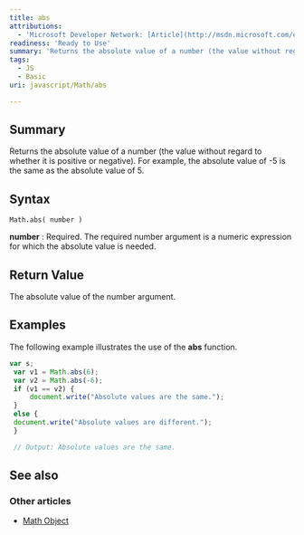 ```yaml
---
title: abs
attributions:
  - 'Microsoft Developer Network: [Article](http://msdn.microsoft.com/en-us/library/ie/09bx9f48(v=vs.94).aspx)'
readiness: 'Ready to Use'
summary: 'Returns the absolute value of a number (the value without regard to whether it is positive or negative). For example, the absolute value of -5 is the same as the absolute value of 5.'
tags:
  - JS
  - Basic
uri: javascript/Math/abs

---
```

## Summary

Returns the absolute value of a number (the value without regard to whether it is positive or negative). For example, the absolute value of -5 is the same as the absolute value of 5.

## Syntax

    Math.abs( number )

**number**
:   Required. The required number argument is a numeric expression for which the absolute value is needed.

## Return Value

The absolute value of the number argument.

## Examples

The following example illustrates the use of the **abs** function.

``` js
var s;
 var v1 = Math.abs(6);
 var v2 = Math.abs(-6);
 if (v1 == v2) {
     document.write("Absolute values are the same.");
 }
 else {
 document.write("Absolute values are different.");
 }

 // Output: Absolute values are the same.
```

## See also

### Other articles

-   [Math Object](/javascript/Math)


